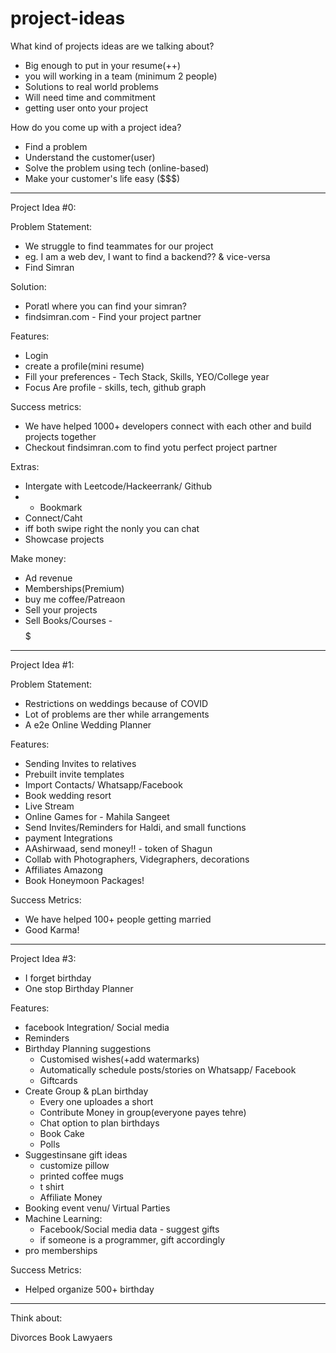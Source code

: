 # project-ideas


What kind of projects ideas are we talking about?
- Big enough to put in your resume(++)
- you will working in a team (minimum 2 people)
- Solutions to real world problems
- Will need time and commitment
- getting user onto your project


How do you come up with a project idea?
- Find a problem 
- Understand the customer(user)
- Solve the problem using tech (online-based)
- Make your customer's life easy ($$$) 

________________________________________________

Project Idea #0:

Problem Statement: 
- We struggle to find teammates for our project
- eg. I am a web dev, I want to find a backend?? & vice-versa
- Find Simran

Solution:
- Poratl where you can find your simran?
- findsimran.com - Find your project partner

Features: 
- Login
- create a profile(mini resume)
- Fill your preferences - Tech Stack, Skills, YEO/College year
- Focus Are profile -  skills, tech, github graph

Success metrics: 
- We have helped 1000+ developers connect with each other and build projects together
- Checkout findsimran.com to find yotu perfect project partner

Extras: 
- Intergate with Leetcode/Hackeerrank/ Github
- - Bookmark
- Connect/Caht 
- iff both swipe right the nonly you can chat
- Showcase projects

Make money: 
- Ad revenue
- Memberships(Premium)
- buy me coffee/Patreaon
- Sell your projects
- Sell Books/Courses - $$$$$

__________________________________________

Project Idea #1:

Problem Statement: 
- Restrictions on weddings because of COVID
- Lot of problems are ther while arrangements
- A e2e Online Wedding Planner

Features: 
- Sending Invites to relatives
- Prebuilt invite templates
- Import Contacts/ Whatsapp/Facebook
- Book wedding resort
- Live Stream 
- Online Games for - Mahila Sangeet
- Send Invites/Reminders for Haldi, and small functions
- payment Integrations
- AAshirwaad, send money!! - token of Shagun
- Collab with Photographers, Videgraphers, decorations
- Affiliates Amazong
- Book Honeymoon Packages!

Success Metrics:
- We have helped 100+ people getting married
- Good Karma!

_________________________________________________

Project Idea #3:
- I forget birthday
- One stop Birthday Planner

Features: 
- facebook Integration/ Social media
- Reminders 
- Birthday Planning suggestions
  - Customised wishes(+add watermarks)
  - Automatically schedule posts/stories on Whatsapp/ Facebook 
  - Giftcards
- Create Group & pLan birthday
  - Every one uploades a short 
  - Contribute Money in group(everyone payes tehre)
  - Chat option to plan birthdays
  - Book Cake 
  - Polls
- Suggestinsane gift ideas 
  - customize pillow
  - printed coffee mugs
  - t shirt
  - Affiliate Money
- Booking event venu/ Virtual Parties
- Machine Learning: 
  - Facebook/Social media data - suggest gifts
  - if someone is a programmer, gift accordingly
- pro memberships

Success Metrics: 
- Helped organize 500+ birthday 

_________________________________________________





Think about: 

Divorces
Book Lawyaers













